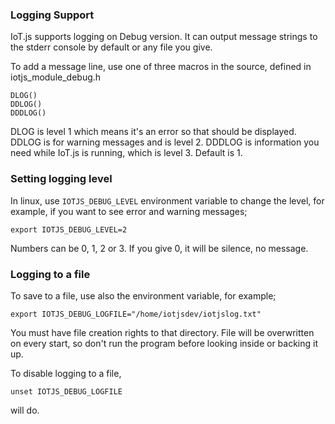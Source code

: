 ### Logging Support

IoT.js supports logging on Debug version. It can output message strings to the stderr console by default or any file you give.

To add a message line, use one of three macros in the source, defined in iotjs_module_debug.h
```
DLOG()
DDLOG()
DDDLOG()
```
DLOG is level 1 which means it's an error so that should be displayed. DDLOG is for warning messages and is level 2. DDDLOG is information you need while IoT.js is running, which is level 3. Default is 1.

### Setting logging level

In linux, use `IOTJS_DEBUG_LEVEL` environment variable to change the level, for example, if you want to see error and warning messages;
```
export IOTJS_DEBUG_LEVEL=2
```
Numbers can be 0, 1, 2 or 3. If you give 0, it will be silence, no message.

### Logging to a file

To save to a file, use also the environment variable, for example;
```
export IOTJS_DEBUG_LOGFILE="/home/iotjsdev/iotjslog.txt"
```
You must have file creation rights to that directory. File will be overwritten on every start, so don't run the program before looking inside or backing it up.

To disable logging to a file,
```
unset IOTJS_DEBUG_LOGFILE
```
will do.
